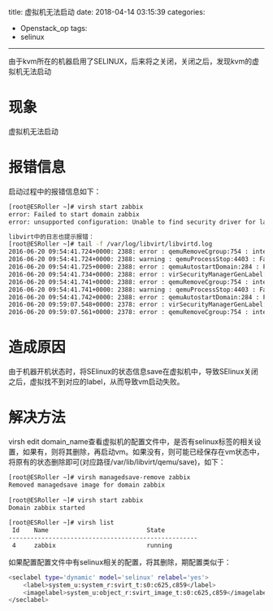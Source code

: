 title: 虚拟机无法启动
date: 2018-04-14 03:15:39
categories:
- Openstack_op
tags:
- selinux
---

由于kvm所在的机器启用了SELINUX，后来将之关闭，关闭之后，发现kvm的虚拟机无法启动

# 现象
虚拟机无法启动

# 报错信息
启动过程中的报错信息如下：
<!-- more -->

```bash
[root@ESRoller ~]# virsh start zabbix
error: Failed to start domain zabbix
error: unsupported configuration: Unable to find security driver for label selinux

libvirt中的日志也提示报错：
[root@ESRoller ~]# tail -f /var/log/libvirt/libvirtd.log
2016-06-20 09:54:41.724+0000: 2388: error : qemuRemoveCgroup:754 : internal error Unable to find cgroup for zabbix
2016-06-20 09:54:41.724+0000: 2388: warning : qemuProcessStop:4403 : Failed to remove cgroup for zabbix
2016-06-20 09:54:41.725+0000: 2388: error : qemuAutostartDomain:284 : Failed to autostart VM 'zabbix': unsupported configuration: Unable to find security driver for label selinux
2016-06-20 09:54:41.734+0000: 2388: error : virSecurityManagerGenLabel:376 : unsupported configuration: Unable to find security driver for label selinux
2016-06-20 09:54:41.741+0000: 2388: error : qemuRemoveCgroup:754 : internal error Unable to find cgroup for roller
2016-06-20 09:54:41.741+0000: 2388: warning : qemuProcessStop:4403 : Failed to remove cgroup for roller
2016-06-20 09:54:41.742+0000: 2388: error : qemuAutostartDomain:284 : Failed to autostart VM 'roller': unsupported configuration: Unable to find security driver for label selinux
2016-06-20 09:59:07.548+0000: 2378: error : virSecurityManagerGenLabel:376 : unsupported configuration: Unable to find security driver for label selinux
2016-06-20 09:59:07.561+0000: 2378: error : qemuRemoveCgroup:754 : internal error Unable to find cgroup for zabbix
```

# 造成原因
  由于机器开机状态时，将SElinux的状态信息save在虚拟机中，导致SElinux关闭之后，虚拟找不到对应的label，从而导致vm启动失败。

# 解决方法
  virsh edit domain_name查看虚拟机的配置文件中，是否有selinux标签的相关设置，如果有，则将其删除，再启动vm。如果没有，则可能已经保存在vm状态中，将原有的状态删除即可(对应路径/var/lib/libvirt/qemu/save)，如下：

```bash
[root@ESRoller ~]# virsh managedsave-remove zabbix
Removed managedsave image for domain zabbix
 
[root@ESRoller ~]# virsh start zabbix
Domain zabbix started
 
[root@ESRoller ~]# virsh list 
 Id    Name                           State
----------------------------------------------------
 4     zabbix                         running
```

如果配置配置文件中有selinux相关的配置，将其删除，期配置类似于：

```bash
<seclabel type='dynamic' model='selinux' relabel='yes'>
    <label>system_u:system_r:svirt_t:s0:c625,c859</label>
    <imagelabel>system_u:object_r:svirt_image_t:s0:c625,c859</imagelabel>
</seclabel>
```
